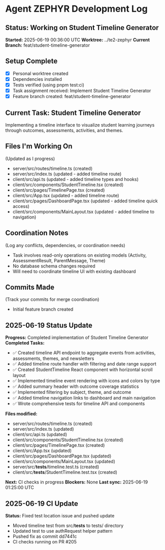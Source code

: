# Agent ZEPHYR Development Log

## Status: Working on Student Timeline Generator

**Started:** 2025-06-19 00:36:00 UTC
**Worktree:** ../te2-zephyr
**Current Branch:** feat/student-timeline-generator

## Setup Complete

- [x] Personal worktree created
- [x] Dependencies installed
- [x] Tests verified (using pnpm test:ci)
- [x] Task assignment received: Implement Student Timeline Generator
- [x] Feature branch created: feat/student-timeline-generator

## Current Task: Student Timeline Generator

Implementing a timeline interface to visualize student learning journeys through outcomes, assessments, activities, and themes.

## Files I'm Working On

(Updated as I progress)

- server/src/routes/timeline.ts (created)
- server/src/index.ts (updated - added timeline route)
- client/src/api.ts (updated - added timeline types and hooks)
- client/src/components/StudentTimeline.tsx (created)
- client/src/pages/TimelinePage.tsx (created)
- client/src/App.tsx (updated - added timeline route)
- client/src/pages/DashboardPage.tsx (updated - added timeline quick access)
- client/src/components/MainLayout.tsx (updated - added timeline to navigation)

## Coordination Notes

(Log any conflicts, dependencies, or coordination needs)

- Task involves read-only operations on existing models (Activity, AssessmentResult, ParentMessage, Theme)
- No database schema changes required
- Will need to coordinate timeline UI with existing dashboard

## Commits Made

(Track your commits for merge coordination)

- Initial feature branch created

## 2025-06-19 Status Update

**Progress:** Completed implementation of Student Timeline Generator
**Completed Tasks:**

- ✅ Created timeline API endpoint to aggregate events from activities, assessments, themes, and newsletters
- ✅ Added timeline route handler with filtering and date range support
- ✅ Created StudentTimeline React component with horizontal scroll layout
- ✅ Implemented timeline event rendering with icons and colors by type
- ✅ Added summary header with outcome coverage statistics
- ✅ Implemented filtering by subject, theme, and outcome
- ✅ Added timeline navigation links to dashboard and main navigation
- ✅ Wrote comprehensive tests for timeline API and components

**Files modified:**

- server/src/routes/timeline.ts (created)
- server/src/index.ts (updated)
- client/src/api.ts (updated)
- client/src/components/StudentTimeline.tsx (created)
- client/src/pages/TimelinePage.tsx (created)
- client/src/App.tsx (updated)
- client/src/pages/DashboardPage.tsx (updated)
- client/src/components/MainLayout.tsx (updated)
- server/src/**tests**/timeline.test.ts (created)
- client/src/**tests**/StudentTimeline.test.tsx (created)

**Next:** CI checks in progress
**Blockers:** None
**Last sync:** 2025-06-19 01:25:00 UTC

## 2025-06-19 CI Update

**Status:** Fixed test location issue and pushed update

- Moved timeline test from src/**tests** to tests/ directory
- Updated test to use authRequest helper pattern
- Pushed fix as commit dd7441c
- CI checks running on PR #205
